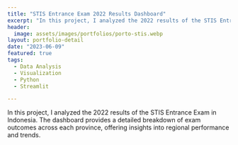 ```yaml
---
title: "STIS Entrance Exam 2022 Results Dashboard"
excerpt: "In this project, I analyzed the 2022 results of the STIS Entrance Exam in Indonesia. The dashboard provides a detailed breakdown of exam outcomes across each province, offering insights into regional performance and trends."
header:
  image: assets/images/portfolios/porto-stis.webp
layout: portfolio-detail
date: "2023-06-09"
featured: true
tags:
  - Data Analysis
  - Visualization
  - Python
  - Streamlit

---
```


In this project, I analyzed the 2022 results of the STIS Entrance Exam in Indonesia. The dashboard provides a detailed breakdown of exam outcomes across each province, offering insights into regional performance and trends.

